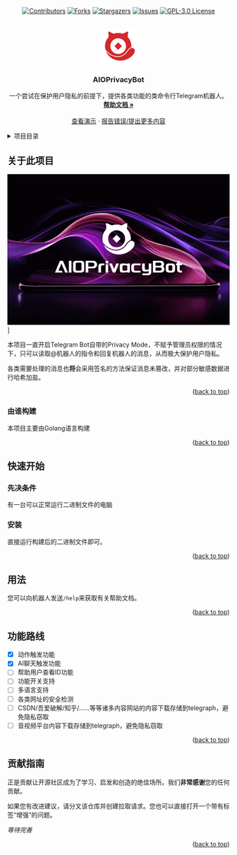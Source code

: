 <a id="readme-top"></a>

<div align="center">

[![Contributors][contributors-shield]][contributors-url]
[![Forks][forks-shield]][forks-url]
[![Stargazers][stars-shield]][stars-url]
[![Issues][issues-shield]][issues-url]
[![GPL-3.0 License][license-shield]][license-url]

</div>

<br />

<div align="center">
  <a href="https://github.com/iuu6/AIOPrivacyBot">
    <img src="images/logo.png" alt="Logo" width="80" height="80">
  </a>
  <h3 align="center">AIOPrivacyBot</h3>

  <p align="center">
    一个尝试在保护用户隐私的前提下，提供各类功能的类命令行Telegram机器人。
    <br />
    <a href="https://github.com/iuu6/AIOPrivacyBot"><strong>帮助文档 »</strong></a>
    <br />
    <br />
    <a href="https://t.me/AIOPrivacyBot">查看演示</a>
    ·
    <a href="https://github.com/iuu6/AIOPrivacyBot/issues">报告错误/提出更多内容</a>
  </p>

</div>




<details>
  <summary>项目目录</summary>
  <ol>
    <li>
      <a href="#关于此项目">关于此项目</a>
      <ul>
        <li><a href="#由谁构建">由谁构建</a></li>
      </ul>
    </li>
    <li>
      <a href="#快速开始">快速开始</a>
      <ul>
        <li><a href="#先决条件">先决条件</a></li>
        <li><a href="#安装">安装</a></li>
      </ul>
    </li>
    <li><a href="#用法">用法</a></li>
    <li><a href="#功能路线">功能路线</a></li>
    <li><a href="#贡献指南">贡献指南</a></li>
  </ol>
</details>



## 关于此项目

![Product Name Screen Shot][product-screenshot]]

本项目一直开启Telegram Bot自带的Privacy Mode，不赋予管理员权限的情况下，只可以读取@机器人的指令和回复机器人的消息，从而极大保护用户隐私。

各类需要处理的消息也**将**会采用签名的方法保证消息未篡改，并对部分敏感数据进行哈希加盐。

<p align="right">(<a href="#readme-top">back to top</a>)</p>



### 由谁构建

本项目主要由Golang语言构建

<p align="right">(<a href="#readme-top">back to top</a>)</p>



## 快速开始

### 先决条件

有一台可以正常运行二进制文件的电脑

### 安装

直接运行构建后的二进制文件即可。

<p align="right">(<a href="#readme-top">back to top</a>)</p>

## 用法

您可以向机器人发送`/help`来获取有关帮助文档。

<p align="right">(<a href="#readme-top">back to top</a>)</p>

## 功能路线

- [x] 动作触发功能
- [x] AI聊天触发功能
- [ ] 帮助用户查看ID功能
- [ ] 功能开关支持
- [ ] 多语言支持
- [ ] 各类网址的安全检测
- [ ] CSDN/吾爱破解/知乎/……等等诸多内容网站的内容下载存储到telegraph，避免隐私窃取
- [ ] 音视频平台内容下载存储到telegraph，避免隐私窃取

<p align="right">(<a href="#readme-top">back to top</a>)</p>




## 贡献指南

正是贡献让开源社区成为了学习、启发和创造的绝佳场所。我们**非常感谢**您的任何贡献。

如果您有改进建议，请分叉该仓库并创建拉取请求。您也可以直接打开一个带有标签“增强”的问题。

*等待完善*

<p align="right">(<a href="#readme-top">back to top</a>)</p>


[contributors-shield]: https://img.shields.io/github/contributors/iuu6/AIOPrivacyBot.svg?style=for-the-badge
[contributors-url]: https://github.com/iuu6/AIOPrivacyBot/graphs/contributors
[forks-shield]: https://img.shields.io/github/forks/iuu6/AIOPrivacyBot.svg?style=for-the-badge
[forks-url]: https://github.com/iuu6/AIOPrivacyBot/network/members
[stars-shield]: https://img.shields.io/github/stars/iuu6/AIOPrivacyBot.svg?style=for-the-badge
[stars-url]: https://github.com/iuu6/AIOPrivacyBot/stargazers
[issues-shield]: https://img.shields.io/github/issues/iuu6/AIOPrivacyBot.svg?style=for-the-badge
[issues-url]: https://github.com/iuu6/AIOPrivacyBot/issues
[license-shield]: https://img.shields.io/github/license/iuu6/AIOPrivacyBot.svg?style=for-the-badge
[license-url]: https://github.com/iuu6/AIOPrivacyBot/blob/master/LICENSE.txt
[product-screenshot]: images/screenshot.png
